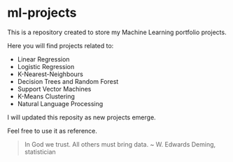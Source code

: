 # ml-projects

This is a repository created to store my Machine Learning portfolio projects.

Here you will find projects related to:

- Linear Regression
- Logistic Regression
- K-Nearest-Neighbours
- Decision Trees and Random Forest
- Support Vector Machines
- K-Means Clustering 
- Natural Language Processing

I will updated this reposity as new projects emerge.

Feel free to use it as reference.

> In God we trust. All others must bring data. ~ W. Edwards Deming, statistician
